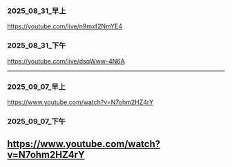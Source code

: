### 2025_08_31_早上
https://youtube.com/live/n9mxf2NmYE4

### 2025_08_31_下午

https://youtube.com/live/dsqWww-4N6A

---

### 2025_09_07_早上
https://www.youtube.com/watch?v=N7ohm2HZ4rY

### 2025_09_07_下午
https://www.youtube.com/watch?v=N7ohm2HZ4rY
---
